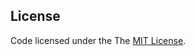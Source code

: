 License
-------

 Code licensed under the The [MIT License][1].


  [1]: http://opensource.org/licenses/mit-license.php
